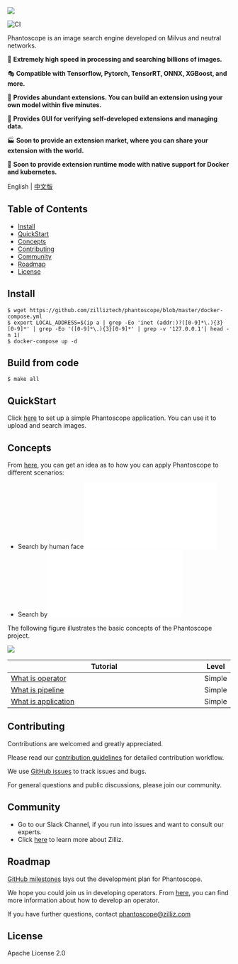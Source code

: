 ![](https://github.com/zilliztech/phantoscope/blob/master/.github/phantoscope-logo-fake.png)

![CI](https://github.com/zilliztech/phantoscope/workflows/CI/badge.svg?branch=master)

Phantoscope is an image search engine developed on Milvus and neutral networks. 

🚀 **Extremely high speed in processing and searching billions of images.**

🎭 **Compatible with Tensorflow, Pytorch, TensorRT, ONNX, XGBoost, and more.**

📝 **Provides abundant extensions. You can build an extension using your own model within five minutes.**

📇 **Provides GUI for verifying self-developed extensions and managing data.**

🏭 **Soon to provide an extension market, where you can share your extension with the world.**

🚢 **Soon to provide extension runtime mode with native support for Docker and kubernetes.**

English | [中文版](README_CN.md) 

## Table of Contents



- [Install](#install)
- [QuickStart](#quickStart)
- [Concepts](#concepts)
- [Contributing](#contributing)
- [Community](#community)
- [Roadmap](#roadmap)
- [License](#license)



<a href="#install"></a>
## Install

```
$ wget https://github.com/zilliztech/phantoscope/blob/master/docker-compose.yml
$ export LOCAL_ADDRESS=$(ip a | grep -Eo 'inet (addr:)?([0-9]*\.){3}[0-9]*' | grep -Eo '([0-9]*\.){3}[0-9]*' | grep -v '127.0.0.1'| head -n 1)
$ docker-compose up -d
```

## Build from code

```
$ make all
```

<a href="#quickstart"></a>
## QuickStart

Click [here](./docs/site/zh-CN/quickstart) to set up a simple Phantoscope application. You can use it to upload and search images.

<a href="#concepts"></a>
## Concepts

From [here](./docs/site/en/examples), you can get an idea as to how you can apply Phantoscope to different scenarios:

 - Search by human face![](./docs/site/en/examples/face.md)
 - Search by ![](./docs/site/en/examples/object.md)

The following figure illustrates the basic concepts of the Phantoscope project.


![](/.github/phantoscope-explain.png)

| Tutorial                                                                                              <img width=700/> | Level  |
| ------------------------------------------------------------ | ------ |
| [ What is operator](./docs/site/en/tutorials/operator.md)    | Simple |
| [What is pipeline](./docs/site/en/tutorials/pipeline.md)     | Simple |
| [What is application](./docs/site/en/tutorials/application.md) | Simple |

<a href="#contributing"></a>
## Contributing

Contributions are welcomed and greatly appreciated. 

Please read our [contribution guidelines](CONTRIBUTING.md) for detailed contribution workflow.

We use [GitHub issues](https://github.com/zilliztech/phantoscope/issues) to track issues and bugs. 

For general questions and public discussions, please join our community.

<a href="#community"></a>
## Community

- Go to our Slack Channel, if you run into issues and want to consult our experts.
- Click [here](https://zilliz.com/) to learn more about Zilliz. 

<a href="#roadmap"></a>

## Roadmap
[GitHub milestones](https://github.com/zilliztech/phantoscope/milestones) lays out the development plan for Phantoscope. 

We hope you could join us in developing operators.  From [here](https://github.com/ReigenAraka/omnisearch-operators), you can find more information about how to develop an operator.

If you have further questions, contact phantoscope@zilliz.com

<a href="#license"></a>
## License

Apache License 2.0
